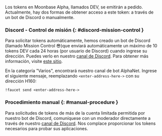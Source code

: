 Los tokens en Moonbase Alpha, llamados DEV, se emitirán a pedido. Actualmente, hay dos formas de obtener acceso a este token: a través de un bot de Discord o manualmente.

### Discord - Control de misión {: #discord-mission-control } 

Para solicitar tokens automáticamente, hemos creado un bot de Discord (llamado Mission Control :sunglasses:)que enviará automáticamente un máximo de 10 tokens DEV cada 24 horas (por usuario de Discord) cuando ingrese su dirección. Puedes verlo en nuestro [canal de Discord](https://discord.gg/PfpUATX). Para obtener más información, visite [este sitio](/getting-started/testnet/faucet/).
 
En la categoría "Varios", encontrará nuestro canal de bot AlphaNet. Ingrese el siguiente mensaje, reemplazando `<enter-address-here->` con su dirección H160:
 
```
!faucet send <enter-address-here->
```

### Procedimiento manual {: #manual-procedure } 

Para solicitudes de tokens de más de la cuenta limitada permitida por nuestro bot de Discord, comuníquese con un moderador directamente a través de nuestro [canal de Discord](https://discord.gg/PfpUATX). Nos complace proporcionar los tokens necesarios para probar sus aplicaciones.
